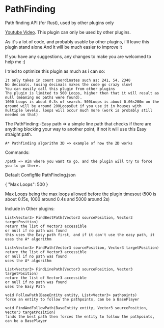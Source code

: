 # PathFinding
Path finding API (for Rust), used by other plugins only

<a href="https://www.youtube.com/watch?v=fG940HkyhsE">Youtube Video</a>.
This plugin can only be used by other plugins.

As it's a lot of code, and probably usable by other plugins, i'll leave this plugin stand alone.And it will be much easier to improve it

If you have any suggestions, any changes to make you are welcomed to help me :)

I tried to optimize this plugin as much as i can so:

    It only takes in count coordinates such as: 241, 54, 2340
    No decimals. (using decimals makes the code go crazy slow)
    You can easily call this plugin from other plugins
    The plugin is limited to 500 Loops, higher then that it will result as null (meaning no paths were found).
    1000 Loops is about 0.3s of search. 500Loops is about 0.06s200m on the ground will be around 200LoopsBut if you use it in houses with multiple levels, loops will occur much more (work is probably still needed on that)

The PathFinding:-Easy path => a simple line path that checks if there are anything blocking your way to another point, if not it will use this Easy straight path.

    A* Pathfinding algorithm 3D => example of how the 2D works

Commands:

    /path => Aim where you want to go, and the plugin will try to force you to go there.

Default Configfile PathFinding.json

{
  "Max Loops": 500
}

Max Loops being the max loops allowed before the plugin timesout (500 is about 0.15s, 1000 around 0.4s and 5000 around 2s)

Include in Other plugins:

```
List<Vector3> FindBestPath(Vector3 sourcePosition, Vector3 targetPosition)
return the list of Vector3 accessible
or null if no path was found
this uses the Easy path first, and if it can't use the easy path, it uses the A* algorithm

List<Vector3> FindPath(Vector3 sourcePosition, Vector3 targetPosition)
return the list of Vector3 accessible
or null if no path was found
uses the A* algorithm

List<Vector3> FindLinePath(Vector3 sourcePosition, Vector3 targetPosition)
return the list of Vector3 accessible
or null if no path was found
uses the Easy Path

void FollowPath(BaseEntity entity, List<Vector3> pathpoints)
force an entity to follow the pathpoints, can be a BasePlayer

void FindAndFollowPath(BaseEntity entity, Vector3 sourcePosition, Vector3 targetPosition)
finds the best path then forces the entity to follow the pathpoints, can be a BasePlayer
```